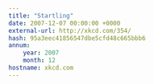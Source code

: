 ```yaml
---
title: "Startling"
date: 2007-12-07 00:00:00 +0000
external-url: http://xkcd.com/354/
hash: 95a3eec41856547dbe5cfd48c665bbb6
annum:
    year: 2007
    month: 12
hostname: xkcd.com
---
```



